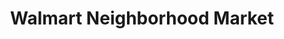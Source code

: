 ---
title: "Walmart Neighborhood Market"
url: /lynnwood/walmart-neighborhood-market/
shop: supermarket
---